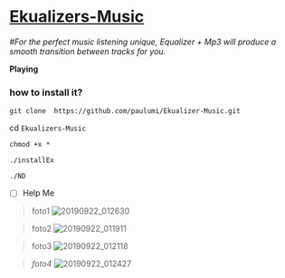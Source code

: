
# [Ekualizers-Music](url)


_#For the perfect music listening unique, Equalizer + Mp3 will produce a smooth transition between tracks for you._

__Playing__

### how to install it?

`git clone  https://github.com/paulumi/Ekualizer-Music.git`

cd `Ekualizers-Music`

`chmod +x *`

`./installEx`

`./ND`


- [ ] Help Me

>foto1
![20190922_012630](https://user-images.githubusercontent.com/47181365/65377595-6d852600-dcd8-11e9-82d6-b8903ba08092.jpg)

>foto2
![20190922_011911](https://user-images.githubusercontent.com/47181365/65377596-6e1dbc80-dcd8-11e9-8efd-249867a5a00d.jpg)

>foto3
![20190922_012118](https://user-images.githubusercontent.com/47181365/65377597-6e1dbc80-dcd8-11e9-9054-1a28db752671.jpg)

>_foto4_
![20190922_012427](https://user-images.githubusercontent.com/47181365/65377598-6eb65300-dcd8-11e9-815f-b7079654d7bb.jpg)

